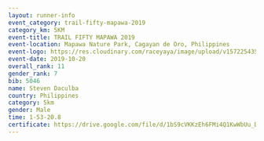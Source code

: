 ```yaml
---
layout: runner-info 
event_category: trail-fifty-mapawa-2019 
category_km: 5KM 
event-title: TRAIL FIFTY MAPAWA 2019  
event-location: Mapawa Nature Park, Cagayan de Oro, Philippines 
event-logo: https://res.cloudinary.com/raceyaya/image/upload/v1572254355/logo/trail-fifty-mapawa_fizjmb.jpg 
event-date: 2019-10-20 
overall_rank: 11
gender_rank: 7
bib: 5046
name: Steven Daculba
country: Philippines
category: 5km
gender: Male
time: 1-53-20.8
certificate: https://drive.google.com/file/d/1bS9cVKKzEh6FMi4Q1KwWbUu_D_cnd2Hj/view?usp=sharing
---
```


